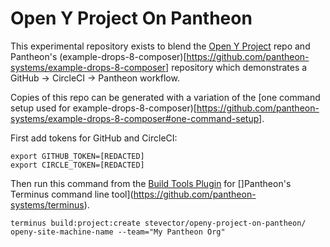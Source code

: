 # Open Y Project On Pantheon

This experimental repository exists to blend the [Open Y Project](https://github.com/ymcatwincities/openy-project) repo and Pantheon's (example-drops-8-composer)[https://github.com/pantheon-systems/example-drops-8-composer] repository which demonstrates a GitHub -> CircleCI -> Pantheon workflow.

Copies of this repo can be generated with a variation of the [one command setup used for example-drops-8-composer)[https://github.com/pantheon-systems/example-drops-8-composer#one-command-setup].

First add tokens for GitHub and CircleCI:

```
export GITHUB_TOKEN=[REDACTED]
export CIRCLE_TOKEN=[REDACTED]
```

Then run this command from the [Build Tools Plugin](https://github.com/pantheon-systems/terminus-build-tools-plugin) for []Pantheon's Terminus command line tool](https://github.com/pantheon-systems/terminus).

```
terminus build:project:create stevector/openy-project-on-pantheon/ openy-site-machine-name --team="My Pantheon Org"
```
